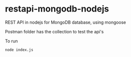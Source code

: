 # restapi-mongodb-nodejs
REST API in nodejs for MongoDB database, using mongoose

Postman folder has the collection to test the api's

To run
```
node index.js
```
